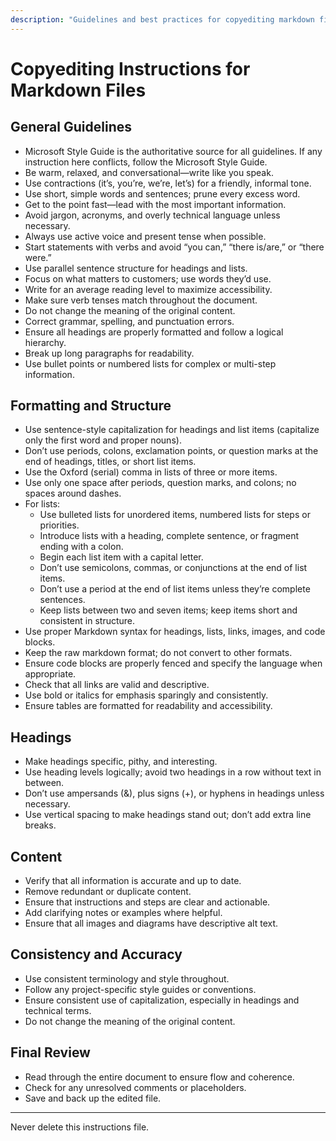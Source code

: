 ```yaml
---
description: "Guidelines and best practices for copyediting markdown files, including clarity, consistency, formatting, and style references. Microsoft Style Guide is the authoritative source."
---
```


# Copyediting Instructions for Markdown Files

## General Guidelines
- Microsoft Style Guide is the authoritative source for all guidelines. If any instruction here conflicts, follow the Microsoft Style Guide.
- Be warm, relaxed, and conversational—write like you speak.
- Use contractions (it’s, you’re, we’re, let’s) for a friendly, informal tone.
- Use short, simple words and sentences; prune every excess word.
- Get to the point fast—lead with the most important information.
- Avoid jargon, acronyms, and overly technical language unless necessary.
- Always use active voice and present tense when possible.
- Start statements with verbs and avoid “you can,” “there is/are,” or “there were.”
- Use parallel sentence structure for headings and lists.
- Focus on what matters to customers; use words they’d use.
- Write for an average reading level to maximize accessibility.
- Make sure verb tenses match throughout the document.
- Do not change the meaning of the original content.
- Correct grammar, spelling, and punctuation errors.
- Ensure all headings are properly formatted and follow a logical hierarchy.
- Break up long paragraphs for readability.
- Use bullet points or numbered lists for complex or multi-step information.

## Formatting and Structure
- Use sentence-style capitalization for headings and list items (capitalize only the first word and proper nouns).
- Don’t use periods, colons, exclamation points, or question marks at the end of headings, titles, or short list items.
- Use the Oxford (serial) comma in lists of three or more items.
- Use only one space after periods, question marks, and colons; no spaces around dashes.
- For lists:
  - Use bulleted lists for unordered items, numbered lists for steps or priorities.
  - Introduce lists with a heading, complete sentence, or fragment ending with a colon.
  - Begin each list item with a capital letter.
  - Don’t use semicolons, commas, or conjunctions at the end of list items.
  - Don’t use a period at the end of list items unless they’re complete sentences.
  - Keep lists between two and seven items; keep items short and consistent in structure.
- Use proper Markdown syntax for headings, lists, links, images, and code blocks.
- Keep the raw markdown format; do not convert to other formats.
- Ensure code blocks are properly fenced and specify the language when appropriate.
- Check that all links are valid and descriptive.
- Use bold or italics for emphasis sparingly and consistently.
- Ensure tables are formatted for readability and accessibility.

## Headings
- Make headings specific, pithy, and interesting.
- Use heading levels logically; avoid two headings in a row without text in between.
- Don’t use ampersands (&), plus signs (+), or hyphens in headings unless necessary.
- Use vertical spacing to make headings stand out; don’t add extra line breaks.

## Content
- Verify that all information is accurate and up to date.
- Remove redundant or duplicate content.
- Ensure that instructions and steps are clear and actionable.
- Add clarifying notes or examples where helpful.
- Ensure that all images and diagrams have descriptive alt text.

## Consistency and Accuracy
- Use consistent terminology and style throughout.
- Follow any project-specific style guides or conventions.
- Ensure consistent use of capitalization, especially in headings and technical terms.
- Do not change the meaning of the original content.

## Final Review
- Read through the entire document to ensure flow and coherence.
- Check for any unresolved comments or placeholders.
- Save and back up the edited file.

---
Never delete this instructions file.